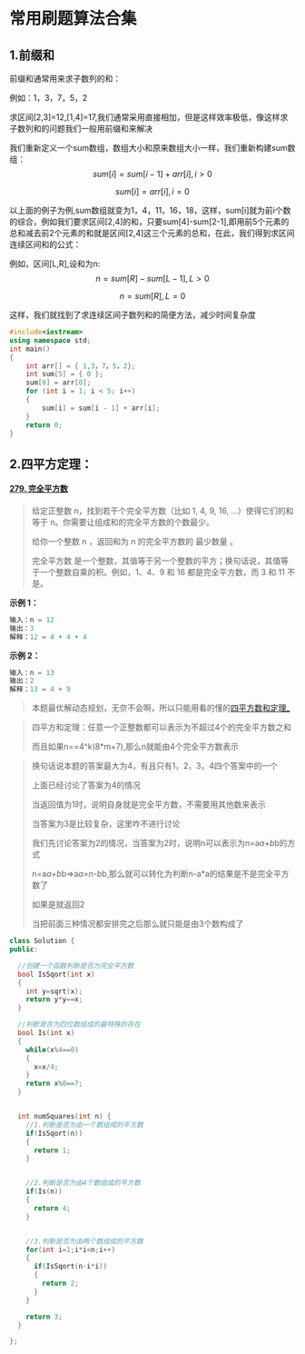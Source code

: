 # 常用刷题算法合集

## 1.前缀和

前缀和通常用来求子数列的和：

例如：1，3，7，5，2

求区间[2,3]=12,[1,4]=17,我们通常采用直接相加，但是这样效率极低，像这样求子数列和的问题我们一般用前缀和来解决

我们重新定义一个sum数组，数组大小和原来数组大小一样，我们重新构建sum数组：
$$
sum[i]=sum[i-1]+arr[i],i>0
$$

$$
sum[i]=arr[i],i=0
$$

以上面的例子为例,sum数组就变为1，4，11，16，18，这样，sum[i]就为前i个数的综合，例如我们要求区间[2,4]的和，只要sum[4]-sum[2-1],即用前5个元素的总和减去前2个元素的和就是区间[2,4]这三个元素的总和，在此，我们得到求区间连续区间和的公式：

例如，区间[L,R],设和为n:
$$
n=sum[R]-sum[L-1],L>0
$$

$$
n=sum[R],L=0
$$

这样，我们就找到了求连续区间子数列和的简便方法，减少时间复杂度

```cpp
#include<iostream>
using namespace std;
int main()
{
	int arr[] = { 1,3，7，5，2};
	int sum[5] = { 0 };
	sum[0] = arr[0];
	for (int i = 1; i < 5; i++)
	{
		sum[i] = sum[i - 1] + arr[i];
	}
	return 0;
}
```

## 2.四平方定理：

#### [279. 完全平方数](https://leetcode-cn.com/problems/perfect-squares/)

> 给定正整数 n，找到若干个完全平方数（比如 1, 4, 9, 16, ...）使得它们的和等于 n。你需要让组成和的完全平方数的个数最少。
>
> 给你一个整数 n ，返回和为 n 的完全平方数的 最少数量 。
>
> 完全平方数 是一个整数，其值等于另一个整数的平方；换句话说，其值等于一个整数自乘的积。例如，1、4、9 和 16 都是完全平方数，而 3 和 11 不是。
>

**示例 1：**

```cpp
输入：n = 12
输出：3 
解释：12 = 4 + 4 + 4
```

**示例 2：**

```cpp
输入：n = 13
输出：2
解释：13 = 4 + 9
```

> 本题最优解动态规划，无奈不会啊，所以只能用看的懂的[四平方数和定理_](https://baike.baidu.com/item/四平方数和定理/18906811?fr=aladdin)

> 四平方和定理：任意一个正整数都可以表示为不超过4个的完全平方数之和
>
> 而且如果n==4^k(8*m+7),那么n就能由4个完全平方数表示

> 换句话说本题的答案最大为4，有且只有1，2，3，4四个答案中的一个
>
> 上面已经讨论了答案为4的情况
>
> 当返回值为1时，说明自身就是完全平方数，不需要用其他数来表示
>
> 当答案为3是比较复杂，这里咋不进行讨论
>
> 我们先讨论答案为2的情况，当答案为2时，说明n可以表示为n=a*a+b*b的方式
>
> n=a*a+b*b=>a*a=n-b*b,那么就可以转化为判断n-a*a的结果是不是完全平方数了
>
> 如果是就返回2
>
> 当把前面三种情况都安排完之后那么就只能是由3个数构成了

```cpp
class Solution {
public:

  //创建一个函数判断是否为完全平方数
  bool IsSqort(int x)
  {
​    int y=sqrt(x);
​    return y*y==x;
  }

  //判断是否为四位数组成的最特殊的存在
  bool Is(int x)
  {
​    while(x%4==0)
​    {
​      x=x/4;
​    }
​    return x%8==7;
  }


  int numSquares(int n) {
​    //1.判断是否为由一个数组成的平方数
​    if(IsSqort(n))
​    {
​      return 1;
​    }


​    //2.判断是否为由4个数组成的平方数
​    if(Is(n))
​    {
​      return 4;
​    }


​    //3.判断是否为由两个数组成的平方数
​    for(int i=1;i*i<n;i++)
​    {
​      if(IsSqort(n-i*i))
​      {
​        return 2;
​      }
​    }

​    return 3;    
  }

};
```

